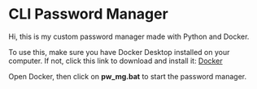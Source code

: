 # CLI Password Manager
Hi, this is my custom password manager made with Python and Docker.

To use this, make sure you have Docker Desktop installed on your computer. If not, click this link to download and install it: [Docker](https://docs.docker.com/get-docker/)

Open Docker, then click on **pw_mg.bat** to start the password manager.
